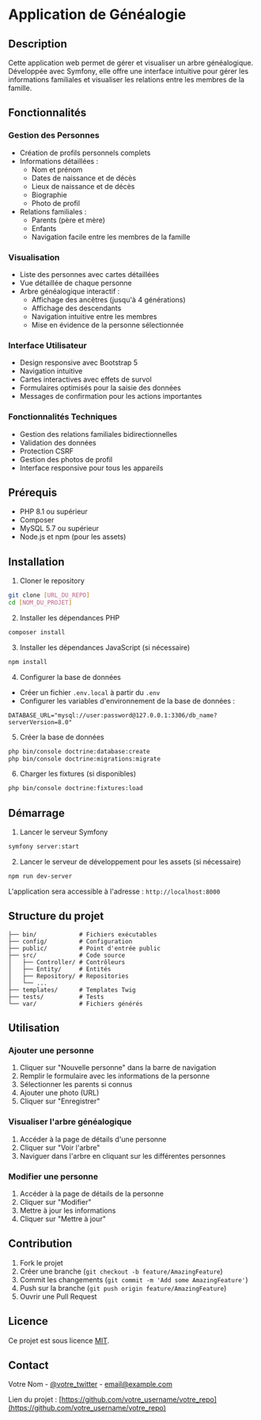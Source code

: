 # Application de Généalogie

## Description
Cette application web permet de gérer et visualiser un arbre généalogique. Développée avec Symfony, elle offre une interface intuitive pour gérer les informations familiales et visualiser les relations entre les membres de la famille.

## Fonctionnalités

### Gestion des Personnes
- Création de profils personnels complets
- Informations détaillées :
  - Nom et prénom
  - Dates de naissance et de décès
  - Lieux de naissance et de décès
  - Biographie
  - Photo de profil
- Relations familiales :
  - Parents (père et mère)
  - Enfants
  - Navigation facile entre les membres de la famille

### Visualisation
- Liste des personnes avec cartes détaillées
- Vue détaillée de chaque personne
- Arbre généalogique interactif :
  - Affichage des ancêtres (jusqu'à 4 générations)
  - Affichage des descendants
  - Navigation intuitive entre les membres
  - Mise en évidence de la personne sélectionnée

### Interface Utilisateur
- Design responsive avec Bootstrap 5
- Navigation intuitive
- Cartes interactives avec effets de survol
- Formulaires optimisés pour la saisie des données
- Messages de confirmation pour les actions importantes

### Fonctionnalités Techniques
- Gestion des relations familiales bidirectionnelles
- Validation des données
- Protection CSRF
- Gestion des photos de profil
- Interface responsive pour tous les appareils

## Prérequis
- PHP 8.1 ou supérieur
- Composer
- MySQL 5.7 ou supérieur
- Node.js et npm (pour les assets)

## Installation

1. Cloner le repository
```bash
git clone [URL_DU_REPO]
cd [NOM_DU_PROJET]
```

2. Installer les dépendances PHP
```bash
composer install
```

3. Installer les dépendances JavaScript (si nécessaire)
```bash
npm install
```

4. Configurer la base de données
- Créer un fichier `.env.local` à partir du `.env`
- Configurer les variables d'environnement de la base de données :
```
DATABASE_URL="mysql://user:password@127.0.0.1:3306/db_name?serverVersion=8.0"
```

5. Créer la base de données
```bash
php bin/console doctrine:database:create
php bin/console doctrine:migrations:migrate
```

6. Charger les fixtures (si disponibles)
```bash
php bin/console doctrine:fixtures:load
```

## Démarrage

1. Lancer le serveur Symfony
```bash
symfony server:start
```

2. Lancer le serveur de développement pour les assets (si nécessaire)
```bash
npm run dev-server
```

L'application sera accessible à l'adresse : `http://localhost:8000`

## Structure du projet

```
├── bin/            # Fichiers exécutables
├── config/         # Configuration
├── public/         # Point d'entrée public
├── src/            # Code source
│   ├── Controller/ # Contrôleurs
│   ├── Entity/     # Entités
│   ├── Repository/ # Repositories
│   └── ...
├── templates/      # Templates Twig
├── tests/          # Tests
└── var/            # Fichiers générés
```

## Utilisation

### Ajouter une personne
1. Cliquer sur "Nouvelle personne" dans la barre de navigation
2. Remplir le formulaire avec les informations de la personne
3. Sélectionner les parents si connus
4. Ajouter une photo (URL)
5. Cliquer sur "Enregistrer"

### Visualiser l'arbre généalogique
1. Accéder à la page de détails d'une personne
2. Cliquer sur "Voir l'arbre"
3. Naviguer dans l'arbre en cliquant sur les différentes personnes

### Modifier une personne
1. Accéder à la page de détails de la personne
2. Cliquer sur "Modifier"
3. Mettre à jour les informations
4. Cliquer sur "Mettre à jour"

## Contribution

1. Fork le projet
2. Créer une branche (`git checkout -b feature/AmazingFeature`)
3. Commit les changements (`git commit -m 'Add some AmazingFeature'`)
4. Push sur la branche (`git push origin feature/AmazingFeature`)
5. Ouvrir une Pull Request

## Licence

Ce projet est sous licence [MIT](LICENSE).

## Contact

Votre Nom - [@votre_twitter](https://twitter.com/votre_twitter) - email@example.com

Lien du projet : [https://github.com/votre_username/votre_repo](https://github.com/votre_username/votre_repo)

